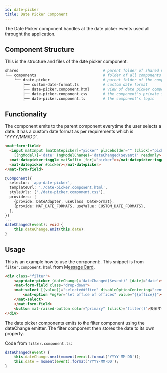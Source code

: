 ```yaml
---
id: date-picker
title: Date Picker Component
---
```


The Date Picker component handles all the date picker events used all throught the application.

## Component Structure

This is the structure and files of the date picker component.

```bash
shared                                      # parent folder of shared module
└── components                              # folder of all components in shared module
    └── drate-picker                        # parent folder of the component
        ├── custom-date-format.ts           # custom date format
        ├── date-picker.component.html      # view of date picker component
        ├── date-picker.component.css       # the component's private style
        ├── date-picker.component.ts        # the component's logic
```

## Functionality
The component emits to the parent component everytime the user selects a date. It has a custom date format as per requirements which is 'YYYY/MM/DD'.

<!--DOCUSAURUS_CODE_TABS-->
<!--date-picker.component.html-->
```html
<mat-form-field>
  <input matInput [matDatepicker]="picker" placeholder="" (click)="picker.open()"
    [(ngModel)]='date' (ngModelChange)='dateChanged($event)' readonly>
  <mat-datepicker-toggle matSuffix [for]="picker"></mat-datepicker-toggle>
  <mat-datepicker #picker></mat-datepicker>
</mat-form-field>
```
<!--date-picker.component.ts-->
```ts
@Component({
  selector: 'app-date-picker',
  templateUrl: './date-picker.component.html',
  styleUrls: ['./date-picker.component.css'],
  providers: [
    {provide: DateAdapter, useClass: DateFormat},
    {provide: MAT_DATE_FORMATS, useValue: CUSTOM_DATE_FORMATS},
  ],
})
...
dateChanged(event): void {
    this.dateChange.emit(this.date);
}
```
<!--END_DOCUSAURUS_CODE_TABS-->

## Usage
This is an example how to use the component:. This snippet is from `filter.component.html` from M[essage Card](frontend-guide/message-card.md).

```html
<div class="filter">
    <app-date-picker (dateChange)='dateChanged($event)' [date]='date'></app-date-picker>
    <mat-form-field class="drop-down">
    <mat-select [(value)]="selectedOffice" disableOptionCentering="center">
        <mat-option *ngFor="let office of offices" value="{{office}}">{{office}}</mat-option>
    </mat-select>
    </mat-form-field>
    <button mat-raised-button color="primary" (click)="filter()">表示する</button>
</div>
```

The date picker components emits to the filter component using the dateChange emitter. The filter component then stores the date to its own property.

Code from `filter.component.ts`:

```ts
dateChanged(event) {
    this.dateChange.next(moment(event).format('YYYY-MM-DD'));
    this.date = moment(event).format('YYYY-MM-DD');
}
```